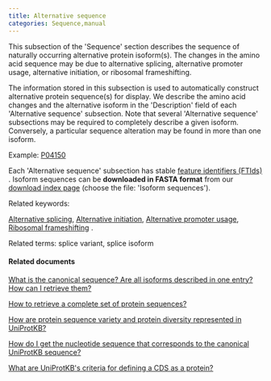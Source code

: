 ```yaml
---
title: Alternative sequence
categories: Sequence,manual
---
```


This subsection of the 'Sequence' section describes the sequence of naturally occurring alternative protein isoform(s). The changes in the amino acid sequence may be due to alternative splicing, alternative promoter usage, alternative initiation, or ribosomal frameshifting.

The information stored in this subsection is used to automatically construct alternative protein sequence(s) for display. We describe the amino acid changes and the alternative isoform in the 'Description' field of each 'Alternative sequence' subsection. Note that several 'Alternative sequence' subsections may be required to completely describe a given isoform. Conversely, a particular sequence alteration may be found in more than one isoform.

Example: [P04150](https://www.uniprot.org/uniprotkb/P04150#sequences)

Each 'Alternative sequence' subsection has stable [feature identifiers (FTIds)](http://www.uniprot.org/help/sequence%5Fannotation#annotation%5Fid) . Isoform sequences can be **downloaded in FASTA format** from our [download index page](http://www.uniprot.org/downloads) (choose the file: 'Isoform sequences').

Related keywords:

[Alternative splicing](http://www.uniprot.org/keywords/25), [Alternative initiation](http://www.uniprot.org/keywords/24), [Alternative promoter usage](http://www.uniprot.org/keywords/877), [Ribosomal frameshifting](http://www.uniprot.org/keywords/688) .

Related terms: splice variant, splice isoform

#### Related documents

[What is the canonical sequence? Are all isoforms described in one entry? How can I retrieve them?](http://www.uniprot.org/help/canonical%5Fand%5Fisoforms)

[How to retrieve a complete set of protein sequences?](http://www.uniprot.org/help/retrieve%5Fsets)

[How are protein sequence variety and protein diversity represented in UniProtKB?](http://www.uniprot.org/help/protein%5Fdiversity)

[How do I get the nucleotide sequence that corresponds to the canonical UniProtKB sequence?](http://www.uniprot.org/help/canonical%5Fnucleotide)

[What are UniProtKB's criteria for defining a CDS as a protein?](http://www.uniprot.org/help/cds%5Fprotein%5Fdefinition)
